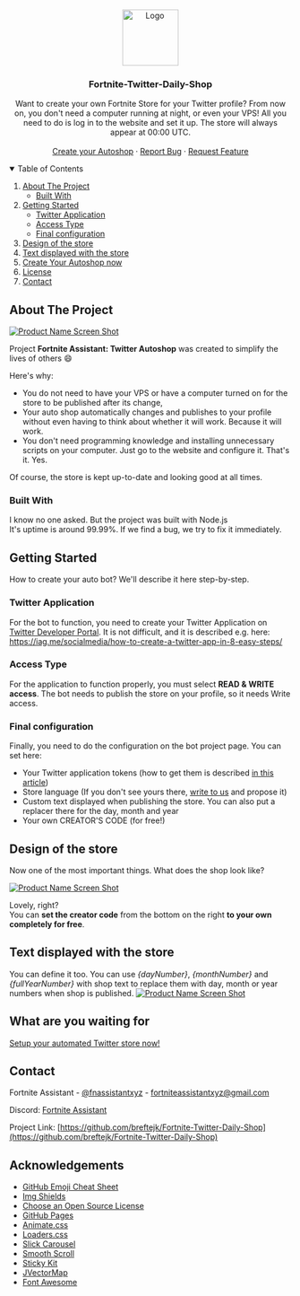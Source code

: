 <br />
<p align="center">
  <a href="https://github.com/othneildrew/Best-README-Template">
    <img src="https://fortniteassistant.xyz/fassistant-removedbg.png" alt="Logo" width="100" height="100">
  </a>

  <h3 align="center">Fortnite-Twitter-Daily-Shop</h3>

  <p align="center">
    Want to create your own Fortnite Store for your Twitter profile? From now on, you don't need a computer running at night, or even your VPS! All you need to do is log in to the website and set it up.  The store will always appear at 00:00 UTC.
    <br />
    <br />
    <a href="https://fortniteassistant.xyz/autoshop/">Create your Autoshop</a>
    ·
    <a href="https://github.com/breftejk/Fortnite-Twitter-Daily-Shop/issues">Report Bug</a>
    ·
    <a href="https://github.com/breftejk/Fortnite-Twitter-Daily-Shop/issues">Request Feature</a>
  </p>
</p>



<!-- TABLE OF CONTENTS -->
<details open="open">
  <summary>Table of Contents</summary>
  <ol>
    <li>
      <a href="#about-the-project">About The Project</a>
      <ul>
        <li><a href="#built-with">Built With</a></li>
      </ul>
    </li>
    <li>
      <a href="#getting-started">Getting Started</a>
      <ul>
        <li><a href="#twitter-application">Twitter Application</a></li>
        <li><a href="#access-type">Access Type</a></li>
        <li><a href="#final-configuration">Final configuration</a></li>
      </ul>
    </li>
    <li><a href="#design-of-the-store">Design of the store</a></li>
    <li><a href="#text-displayed-with-the-store">Text displayed with the store</a></li>
    <li><a href="#what-are-you-waiting-for">Create Your Autoshop now</a></li>
    <li><a href="#license">License</a></li>
    <li><a href="#contact">Contact</a></li>
  </ol>
</details>



<!-- ABOUT THE PROJECT -->
## About The Project

[![Product Name Screen Shot][product-screenshot]](https://fortniteassistant.xyz/fnassistantautoshoppage.png)

Project **Fortnite Assistant: Twitter Autoshop** was created to simplify the lives of others :smile:

Here's why:
* You do not need to have your VPS or have a computer turned on for the store to be published after its change,
* Your auto shop automatically changes and publishes to your profile without even having to think about whether it will work. Because it will work.
* You don't need programming knowledge and installing unnecessary scripts on your computer. Just go to the website and configure it. That's it. Yes.

Of course, the store is kept up-to-date and looking good at all times.

### Built With

I know no one asked. But the project was built with Node.js<br>
It's uptime is around 99.99%. If we find a bug, we try to fix it immediately.



<!-- GETTING STARTED -->
## Getting Started

How to create your auto bot? We'll describe it here step-by-step.

### Twitter Application


For the bot to function, you need to create your Twitter Application on [Twitter Developer Portal](https://developer.twitter.com/apps). It is not difficult, and it is described e.g. here:<br>
https://iag.me/socialmedia/how-to-create-a-twitter-app-in-8-easy-steps/

### Access Type

For the application to function properly, you must select **READ & WRITE access**. The bot needs to publish the store on your profile, so it needs Write access.

### Final configuration

Finally, you need to do the configuration on the bot project page. You can set here:
* Your Twitter application tokens (how to get them is described [in this article](https://iag.me/socialmedia/how-to-create-a-twitter-app-in-8-easy-steps/))
* Store language (If you don't see yours there, [write to us](https://fortniteassistant.xyz/help) and propose it)
* Custom text displayed when publishing the store. You can also put a replacer there for the day, month and year
* Your own CREATOR'S CODE (for free!)

## Design of the store

Now one of the most important things. What does the shop look like?

[![Product Name Screen Shot][product-screenshot2]](https://fortniteassistant.xyz/Eqhjc6zXUAA5aOS.png)


Lovely, right?<br>
You can **set the creator code** from the bottom on the right **to your own completely for free**.

## Text displayed with the store
You can define it too. You can use *{dayNumber}*, *{monthNumber}* and *{fullYearNumber}* with shop text to replace them with day, month or year numbers when shop is published.
[![Product Name Screen Shot][product-screenshot3]](https://fortniteassistant.xyz/shopimage.png)


## What are you waiting for
[Setup your automated Twitter store now!](https://fortniteassistant.xyz/autoshop)

<!-- CONTACT -->
## Contact

Fortnite Assistant - [@fnassistantxyz](https://twitter.com/fnassistantxyz) - fortniteassistantxyz@gmail.com

Discord: [Fortnite Assistant](https://fortniteassistant.xyz/help)

Project Link: [https://github.com/breftejk/Fortnite-Twitter-Daily-Shop](https://github.com/breftejk/Fortnite-Twitter-Daily-Shop)



<!-- ACKNOWLEDGEMENTS -->
## Acknowledgements
* [GitHub Emoji Cheat Sheet](https://www.webpagefx.com/tools/emoji-cheat-sheet)
* [Img Shields](https://shields.io)
* [Choose an Open Source License](https://choosealicense.com)
* [GitHub Pages](https://pages.github.com)
* [Animate.css](https://daneden.github.io/animate.css)
* [Loaders.css](https://connoratherton.com/loaders)
* [Slick Carousel](https://kenwheeler.github.io/slick)
* [Smooth Scroll](https://github.com/cferdinandi/smooth-scroll)
* [Sticky Kit](http://leafo.net/sticky-kit)
* [JVectorMap](http://jvectormap.com)
* [Font Awesome](https://fontawesome.com)





<!-- MARKDOWN LINKS & IMAGES -->
<!-- https://www.markdownguide.org/basic-syntax/#reference-style-links -->
[contributors-shield]: https://img.shields.io/github/contributors/othneildrew/Best-README-Template.svg?style=for-the-badge
[contributors-url]: https://github.com/breftejk/Fortnite-Twitter-Daily-Shop/graphs/contributors
[forks-shield]: https://img.shields.io/github/forks/othneildrew/Best-README-Template.svg?style=for-the-badge
[forks-url]: https://github.com/othneildrew/Best-README-Template/network/members
[stars-shield]: https://img.shields.io/github/stars/othneildrew/Best-README-Template.svg?style=for-the-badge
[stars-url]: https://github.com/othneildrew/Best-README-Template/stargazers
[issues-shield]: https://img.shields.io/github/issues/othneildrew/Best-README-Template.svg?style=for-the-badge
[issues-url]: https://github.com/othneildrew/Best-README-Template/issues
[license-shield]: https://img.shields.io/github/license/othneildrew/Best-README-Template.svg?style=for-the-badge
[license-url]: https://github.com/othneildrew/Best-README-Template/blob/master/LICENSE.txt
[linkedin-shield]: https://img.shields.io/badge/-LinkedIn-black.svg?style=for-the-badge&logo=linkedin&colorB=555
[linkedin-url]: https://linkedin.com/in/othneildrew
[product-screenshot]: https://fortniteassistant.xyz/fnassistantautoshoppage.png
[product-screenshot2]: https://fortniteassistant.xyz/Eqhjc6zXUAA5aOS.png
[product-screenshot3]: https://fortniteassistant.xyz/shopimage.png

